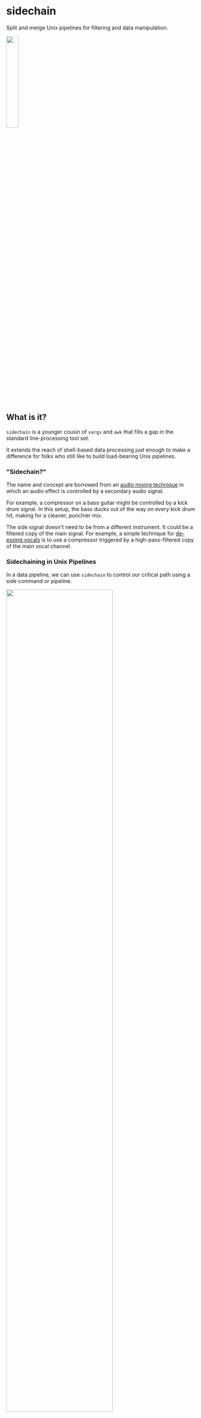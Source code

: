 # sidechain

Split and merge Unix pipelines for filtering and data manipulation.

<img src="./images/sidechain_small.svg" width="25%">

## What is it?

`sidechain` is a younger cousin of `xargs` and `awk` that fills a gap in the standard
line-processing tool set.

It extends the reach of shell-based data processing just enough to make a difference
for folks who still like to build load-bearing Unix pipelines.

### "Sidechain?"
The name and concept are borrowed from an [audio mixing
technique](https://www.sweetwater.com/insync/sidechaining-how-it-works-why-its-cool/)
in which an audio effect is controlled by a secondary audio signal.

For example, a compressor on a bass guitar might be controlled by a kick drum signal.
In this setup, the bass ducks out of the way on every kick drum hit, making for a
cleaner, punchier mix.

The side signal doesn't need to be from a different instrument. It could be a
filtered copy of the main signal. For example, a simple technique for [de-essing
vocals](https://en.wikipedia.org/wiki/De-essing#Side-chain_compression_or_broadband_de-essing)
is to use a compressor triggered by a high-pass-filtered copy of the main vocal
channel.

### Sidechaining in Unix Pipelines
In a data pipeline, we can use `sidechain` to control our critical path using a side
command or pipeline.

<img src="./images/sidechain_filter.svg" width="75%">

Use cases of `sidechain` are similar to those of `xargs` or `awk`, but `sidechain`
has one key benefit: **it does not spawn a new process for every line of input**.

## Filter Mode
Sometimes, you can't build the filter you need without removing critical parts of
your input.

With `sidechain filter`, you get to keep your original data, even if you use a
line-mangling filter.

### Example
Imagine we have lines of JSON-in-TSV:
```txt
# input.tsv
alice	{"foo":0,"bar":1}
billy	{"foo":1,"bar":1}
charlie	{"bar":0,"foo":1}
```
We want to filter this data to produce a list of users who have `.foo != .bar`. We
could use:
```bash
$ cut -f2 input.tsv | jq -c 'select(.foo != .bar)'
{"foo":0,"bar":1}
{"bar":0,"foo":1}
```
...but then we'd lose the usernames. What if we could use this filter _and_ keep our
original data?

#### Solution with `sidechain`
```bash
$ sidechain filter --side 'cut -f2 | jq ".foo != .bar"' -p true < input.tsv
alice	{"foo":0,"bar":1}
charlie	{"bar":0,"foo":1}
```
Arguments:
* `--side 'cut -f2 | jq ".foo != bar"'`: the side command; this prints `true` when
`.foo != .bar`.
* `-p true`: retain each line only if its side output matches the pattern `true`.

<img src="./images/sidechain_filter_annotated.svg">

Here, we're telling `sidechain` to start the side command, pipe each line to it and
look for the pattern `true`. Matching lines are emitted
**in their original, unmangled form.**

Note: the side command is **spawned only once**. It's a long-running subprocess that
handles all input lines. Contrast this with a solution in `awk` or `bash`, which
would require invoking `jq` separately for every input line.

## Map Mode
In map mode, your side command generates values which can be merged back into your
main pipeline.

<img src="./images/sidechain_map.svg" width="75%">

### Example
Suppose you have a file containing lines of JSON with a `"url"` field, and you want
to add a new `"host"` field containing the host component of the URL.

```json
{"name":"alice","url":"https://foo.com"}
{"name":"billy","url":"http://1.2.3.4:8000/api"}
```

It's not hard to extract the host. But how would you surgically do it for a URL
embedded in JSON?

#### Solution with `sidechain`
For readability, let's use an imaginary tool called `host-from-url` to extract the
hosts. In reality, you could use the Ruby one-liner
`ruby -r uri -ne 'u = URI($_.chomp); puts(u.host || "")'` (this reads from stdin and
parses all of the URLs with a single invocation).

```bash
sidechain map -I% --side 'jq .url | host-from-url' jq '.host = "%"' < input.json

#                        ^----- side command ----^ ^-- main cmd --^
```
Like with `xargs`, we can use `-I <replstr>` to define a placeholder for the values
generated by the side command.

<img src="./images/sidechain_map_example.svg" width="75%">

Here, the side command `jq .url | host-from-url` extracts the hosts, which are then
inserted into the output of the main command, `jq '.host = "%"'`.

Remember, the side and main commands are both long-running processes. They are not
invoked for every line, as `xargs` would do.

## Using `$[]`
For cleaner, more-intuitive interpolation, you can use `$[]` to embed your side
command in your main one:

```bash
sidechain map jq '.host = "$[jq .url | host-from-url]"' < input.json

#                            ^--- side command ----^
#             ^----------- main command --------------^
```

<img src="./images/sidechain_map_example_interp.svg" width="75%">

This has the same behavior as the `-I%` version; it's just another way to spell it.

## Multiple Side Commands
Map mode supports the use of _multiple side commands_.

Continuing with the URL-parsing example, imagine you want to extract the port from
the URL as well. Again, we'll use a placeholder (`port-from-url`) instead of a real
command that extracts ports from URLs.

```bash
sidechain map jq '
    .host = "$[jq .url | host-from-url]"
  | .port =  $[jq .url | port-from-url]
' < input.json
```

<img src="./images/sidechain_map_multiple.svg">

This is great, but it duplicates some work: we're running two copies of `jq .url`.

To prevent this, you can insert a preliminary side command that feeds into the
downstream ones:

```bash
sidechain map \
  --side 'jq .url' \
  jq '.host = "$[host-from-url]" | .port = $[port-from-url]' \
  < input.json
```

<img src="./images/sidechain_map_multiple_prelim.svg">
